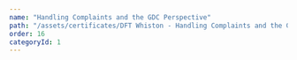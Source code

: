 ```yaml
---
name: "Handling Complaints and the GDC Perspective"
path: "/assets/certificates/DFT Whiston - Handling Complaints and the GDC Perspective.pdf"
order: 16
categoryId: 1
---
```

